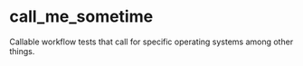 # call_me_sometime
Callable workflow tests that call for specific operating systems among other things.
